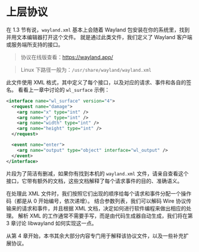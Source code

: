 # 上层协议

在 1.3 节有说，`wayland.xml` 基本上会随着 Wayland 包安装在你的系统里，找到并用文本编辑器打开这个文件。
就是通过此类文件，我们定义了 Wayland 客户端或服务端所支持的接口。

> 协议在线版查看：<https://wayland.app/>

> Linux 下路径一般为：`/usr/share/wayland/wayland.xml`

此文件使用 XML 格式，其中定义了每个接口，以及对应的请求、事件和各自的签名。
看看上一章中讨论的 `wl_surface` 示例：

```xml
<interface name="wl_surface" version="4">
  <request name="damage">
    <arg name="x" type="int" />
    <arg name="y" type="int" />
    <arg name="width" type="int" />
    <arg name="height" type="int" />
  </request>

  <event name="enter">
    <arg name="output" type="object" interface="wl_output" />
  </event>
</interface>
```

片段为了简洁有删减，如果你有找到本机的 `wayland.xml` 文件，请亲自查看这个接口，它带有额外的文档，这些文档解释了每个请求事件的目的、准确语义。

在处理此 XML 文件时，我们按照它们出现的顺序给每个请求和事件分配一个操作码（都是从 0 开始编号，依次递增）。
结合参数列表，我们可以解码 Wire 协议传输来的请求和事件，并且根据 XML 文档，决定如何进行软件编程来做出相应的处理。
解析 XML 的工作通常不需要手写，而是由代码生成器自动生成，我们将在第 3 章讨论 libwayland 如何实现这一点。

从第 4 章开始，本书其余大部分内容专门用于解释该协议文件，以及一些补充扩展协议。
